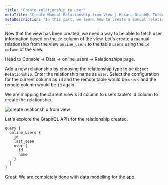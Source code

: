```yaml
---
title: "Create relationship to user"
metaTitle: "Create Manual Relationship from View | Hasura GraphQL Tutorial"
metaDescription: "In this part, we learn how to create a manual relationship from the view to the table using the Hasura Console"
---
```




Now that the view has been created, we need a way to be able to fetch user information based on the `id` column of the view. Let's create a manual relationship from the view `online_users` to the table `users` using the `id column` of the view.

Head to Console -> Data -> online_users -> Relationships page.

Add a new relationship by choosing the relationship type to be `Object Relationship`. Enter the relationship name as `user`.
Select the configuration for the current column as `id` and the remote table would be `users` and the remote column would be `id` again.

We are mapping the current view's id column to users table's id column to create the relationship.

![create relationship from view](https://graphql-engine-cdn.hasura.io/learn-hasura/assets/graphql-hasura/create-relationship-view.png)

Let's explore the GraphQL APIs for the relationship created.

```
query {
  online_users {
    id
    last_seen
    user {
      id
      name
    }
  }
}
```

Great! We are completely done with data modelling for the app.





